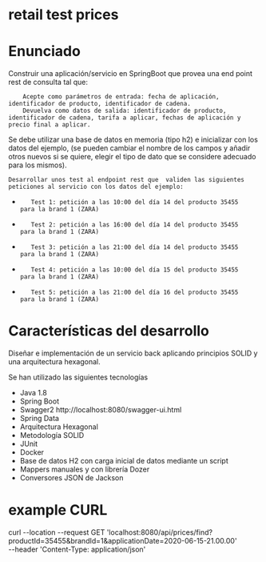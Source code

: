 # retail test prices

# Enunciado


Construir una aplicación/servicio en SpringBoot que provea una end point rest de consulta  tal que:

 

        Acepte como parámetros de entrada: fecha de aplicación, identificador de producto, identificador de cadena.
        Devuelva como datos de salida: identificador de producto, identificador de cadena, tarifa a aplicar, fechas de aplicación y precio final a aplicar.

 

Se debe utilizar una base de datos en memoria (tipo h2) e inicializar con los datos del ejemplo, (se pueden cambiar el nombre de los campos y añadir otros nuevos si se quiere, elegir el tipo de dato que se considere adecuado para los mismos).

              

    Desarrollar unos test al endpoint rest que  validen las siguientes peticiones al servicio con los datos del ejemplo:

                                                                                       

-        Test 1: petición a las 10:00 del día 14 del producto 35455   para la brand 1 (ZARA)

-        Test 2: petición a las 16:00 del día 14 del producto 35455   para la brand 1 (ZARA)

-        Test 3: petición a las 21:00 del día 14 del producto 35455   para la brand 1 (ZARA)

-        Test 4: petición a las 10:00 del día 15 del producto 35455   para la brand 1 (ZARA)

-        Test 5: petición a las 21:00 del día 16 del producto 35455   para la brand 1 (ZARA)




# Características del desarrollo

Diseñar e implementación de un servicio back aplicando principios SOLID y una arquitectura hexagonal.

Se han utilizado las siguientes tecnologías

* Java 1.8
* Spring Boot 
* Swagger2  http://localhost:8080/swagger-ui.html
* Spring Data
* Arquitectura Hexagonal
* Metodología SOLID
* JUnit
* Docker
* Base de datos H2 con carga inicial de datos mediante un script
* Mappers manuales y con librería Dozer
* Conversores JSON de Jackson



# example CURL

curl --location --request GET 'localhost:8080/api/prices/find?productId=35455&brandId=1&applicationDate=2020-06-15-21.00.00' \
--header 'Content-Type: application/json'

